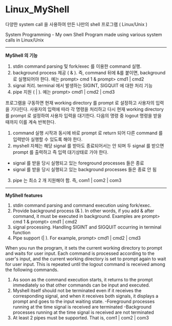 # Linux_MyShell
다양한 system call 을 사용하여 만든 나만의 shell 프로그램 ( Linux/Unix )

System Programming - My own Shell Program made using various system calls in Linux/Unix


***


<strong>MyShell 의 기능</strong>
1) stdin command parsing 및 fork/exec 를 이용한 command 실행.
2) background process 제공 ( & ). 즉, command 뒤에 &를 붙이면, background 로 실행되어야 한다. 예는 prompt> cmd 1 & prompt> cmd1 | cmd2 
3) signal 처리. terminal 에서 발생하는 SIGINT, SIGQUIT 에 대한 처리
기능 
4) pipe 지원 ( | ). 예는 prompt> cmd1 | cmd2 | cmd3

프로그램을 구동하면 현재 working directory 를 prompt 로 설정하고 사용자의 입력을 기다린다. 사용자의 입력에 따라 각 명령을 처리하고 다시 현재 working directory를 prompt 로 설정하여 사용자 입력을 대기한다. 다음의 명령 중 logout 명령을 받을 때까지 이를 계속 반복한다.

1. command 실행 시작과 동시에 바로 prompt 로 return 되어 다른 command 를 입력받아 실행할 수 있도록 해야 한다.
2. myshell 자체는 해당 signal 를 받아도 종료되어서는 안 되며 두 signal 를 받으면 prompt 를 출력하고 즉 입력 대기상태로 가야 한다.
- signal 를 받을 당시 실행되고 있는 foreground processes 들은 종료
- signal 를 받을 당시 실행되고 있는 background processes 들은 종료 안 됨
3.  pipe 는 최소 2 개 지원해야 함. 즉, com1 | com2 | com3


***



<strong>MyShell features</strong>
1) stdin command parsing and command execution using fork/exec.
2) Provide background process (& ). In other words, if you add & after command, it must be executed in background. Examples are prompt> cmd 1 & prompt> cmd1 | cmd2
3) signal processing. Handling SIGINT and SIGQUIT occurring in terminal
function
4) Pipe support (| ). For example, prompt> cmd1 | cmd2 | cmd3

When you run the program, it sets the current working directory to prompt and waits for user input. Each command is processed according to the user's input, and the current working directory is set to prompt again to wait for user input. This is repeated until the logout command is received among the following commands.

1. As soon as the command execution starts, it returns to the prompt immediately so that other commands can be input and executed.
2. Myshell itself should not be terminated even if it receives the corresponding signal, and when it receives both signals, it displays a prompt and goes to the input waiting state.
-Foreground processes running at the time signal is received are terminated
-Background processes running at the time signal is received are not terminated
3. At least 2 pipes must be supported. That is, com1 | com2 | com3
